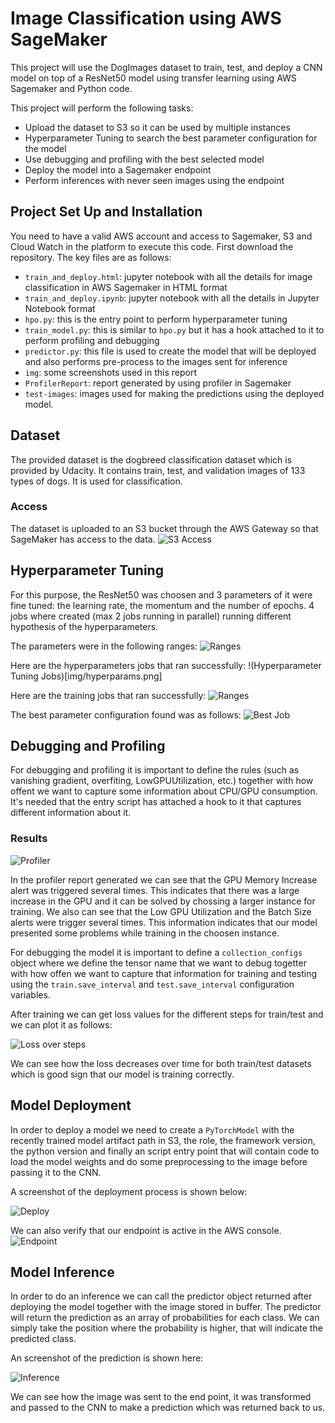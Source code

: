 # Image Classification using AWS SageMaker

This project will use the DogImages dataset to train, test, and deploy a CNN model on top of a ResNet50 model using transfer learning using AWS Sagemaker and Python code.

This project will perform the following tasks:
- Upload the dataset to S3 so it can be used by multiple instances
- Hyperparameter Tuning to search the best parameter configuration for the model
- Use debugging and profiling with the best selected model
- Deploy the model into a Sagemaker endpoint
- Perform inferences with never seen images using the endpoint

## Project Set Up and Installation
You need to have a valid AWS account and access to Sagemaker, S3 and Cloud Watch in the platform to execute this code.
First download the repository. The key files are as follows:
- `train_and_deploy.html`: jupyter notebook with all the details for image classification in AWS Sagemaker in HTML format
- `train_and_deploy.ipynb`: jupyter notebook with all the details in Jupyter Notebook format
- `hpo.py`: this is the entry point to perform hyperparameter tuning
- `train_model.py`: this is similar to `hpo.py` but it has a hook attached to it to perform profiling and debugging
- `predictor.py`: this file is used to create the model that will be deployed and also performs pre-process to the images sent for inference
- `img`: some screenshots used in this report
- `ProfilerReport`: report generated by using profiler in Sagemaker
- `test-images`: images used for making the predictions using the deployed model.


## Dataset
The provided dataset is the dogbreed classification dataset which is provided by Udacity. It contains train, test, and validation images of 133 types of dogs. It is used for classification. 

### Access
The dataset is uploaded to an S3 bucket through the AWS Gateway so that SageMaker has access to the data.
![S3 Access](img/S3-access.png)

## Hyperparameter Tuning
For this purpose, the ResNet50 was choosen and 3 parameters of it were fine tuned: the learning rate, the momentum and the number of epochs. 4 jobs where created (max 2 jobs running in parallel) running different hypothesis of the hyperparameters.

The parameters were in the following ranges:
![Ranges](img/ht-ranges.png)

Here are the hyperparameters jobs that ran successfully:
!(Hyperparameter Tuning Jobs)[img/hyperparams.png]

Here are the training jobs that ran successfully:
![Ranges](img/train-job.png)

The best parameter configuration found was as follows:
![Best Job](img/best-job.png)

## Debugging and Profiling
For debugging and profiling it is important to define the rules (such as vanishing gradient, overfiting, LowGPUUtilization, etc.) together with how offent we want to capture some information about CPU/GPU consumption. It's needed that the entry script has attached a hook to it that captures different information about it.

### Results

![Profiler](img/profiler.png)

In the profiler report generated we can see that the GPU Memory Increase alert was triggered several times. This indicates that there was a large increase in the GPU and it can be solved by chossing a larger instance for training. We also can see that the Low GPU Utilization and the Batch Size alerts were trigger several times. This information indicates that our model presented some problems while training in the choosen instance.

For debugging the model it is important to define a `collection_configs` object where we define the tensor name that we want to debug togetter with how offen we want to capture that information for training and testing using the `train.save_interval` and `test.save_interval` configuration variables.

After training we can get loss values for the different steps for train/test and we can plot it as follows:

![Loss over steps](img/debug-loss-plot.png)

We can see how the loss decreases over time for both train/test datasets which is good sign that our model is training correctly.

## Model Deployment
In order to deploy a model we need to create a `PyTorchModel` with the recently trained model artifact path in S3, the role, the framework version, the python version and finally an script entry point that will contain code to load the model weights and do some preprocessing to the image before passing it to the CNN.


A screenshot of the deployment process is shown below: 

![Deploy](img/deploy-model.png)


We can also verify that our endpoint is active in the AWS console. 
![Endpoint](img/endpoint.png)

## Model Inference

In order to do an inference we can call the predictor object returned after deploying the model together with the image stored in buffer. The predictor will return the prediction as an array of probabilities for each class. We can simply take the position where the probability is higher, that will indicate the predicted class. 

An screenshot of the prediction is shown here:

![Inference](img/inference.png)

We can see how the image was sent to the end point, it was transformed and passed to the CNN to make a prediction which was returned back to us.


